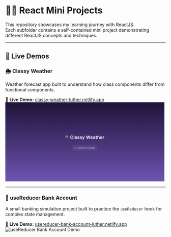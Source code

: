 # 🏃‍➡️ React Mini Projects

This repository showcases my learning journey with ReactJS.  
Each subfolder contains a self-contained mini project demonstrating different ReactJS concepts and techniques.

---

## 👀 Live Demos

### 🌦️ Classy Weather  
Weather forecast app built to understand how class components differ from functional components.  

🔗 **Live Demo:** [classy-weather-luther.netlify.app](https://classy-weather-luther.netlify.app)  
<img src="./assets/classy-weather.gif" width="500" alt="Classy Weather Demo"/>

---

### 💸 useReducer Bank Account  
A small banking simulation project built to practice the `useReducer` hook for complex state management.  

🔗 **Live Demo:** [usereducer-bank-account-luther.netlify.app](https://usereducer-bank-account-luther.netlify.app)  
<img src="./assets/usereducer-bank-account.gif" width="500" alt="useReducer Bank Account Demo"/>



